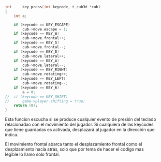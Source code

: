 ```c
int		key_press(int keycode, t_cub3d *cub)
{
	int a;

	if (keycode == KEY_ESCAPE)
		cub->move.escape = 1;
	if (keycode == KEY_W)
		cub->move.frontal++;
	if (keycode == KEY_S)
		cub->move.frontal--;
	if (keycode == KEY_D)
		cub->move.lateral++;
	if (keycode == KEY_A)
		cub->move.lateral--;
	if (keycode == KEY_RIGHT)
		cub->move.rotating++;
	if (keycode == KEY_LEFT)
		cub->move.rotating--;
	if (keycode == KEY_6)
		a = 0;
//	if (keycode == KEY_SHIFT)
//		game->player.shifting = true;
	return (0);
}
```
Esta funcion escucha si se produce cualquier evento de presión del teclado relacionadao con el movimiento del jugador. Si cualquiera de las keycodes que tiene guardadas es activada, desplazará al jugador en la dirección que indica.

El movimiento frontal abarca tanto el desplazamiento frontal como el desplzamiento hacía atrás, solo que por tema de hacer el codigo mas legible lo llamo solo frontal.
